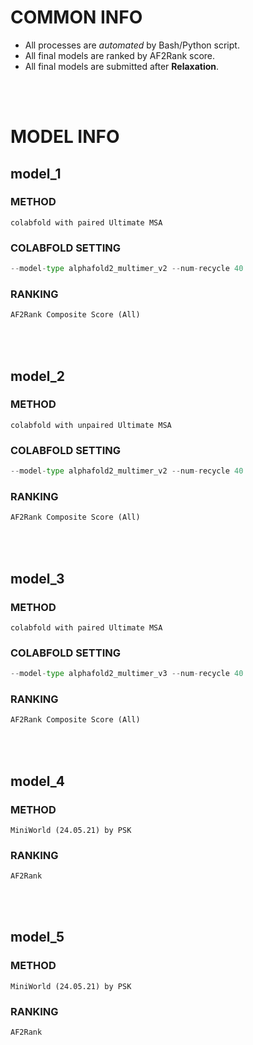 # COMMON INFO
* All processes are *automated* by Bash/Python script.
* All final models are ranked by AF2Rank score.
* All final models are submitted after **Relaxation**.
<br/>
<br/>

# MODEL INFO
## model_1
### METHOD
    colabfold with paired Ultimate MSA
### COLABFOLD SETTING
```python
--model-type alphafold2_multimer_v2 --num-recycle 40
```
### RANKING
```python
AF2Rank Composite Score (All)
```
<br/>
<br/>

## model_2
### METHOD
    colabfold with unpaired Ultimate MSA
### COLABFOLD SETTING
```python
--model-type alphafold2_multimer_v2 --num-recycle 40
```
### RANKING
```python
AF2Rank Composite Score (All)
```
<br/>
<br/>

## model_3
### METHOD
    colabfold with paired Ultimate MSA
### COLABFOLD SETTING
```python
--model-type alphafold2_multimer_v3 --num-recycle 40
```
### RANKING
```python
AF2Rank Composite Score (All)
```
<br/>
<br/>

## model_4
### METHOD
    MiniWorld (24.05.21) by PSK
### RANKING
```python
AF2Rank
```
<br/>
<br/>

## model_5
### METHOD
    MiniWorld (24.05.21) by PSK
### RANKING
```python
AF2Rank
```
<br/>
<br/>
    